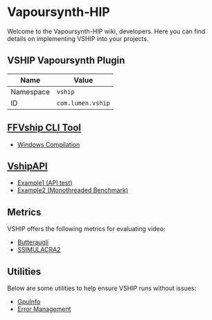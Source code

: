 # Vapoursynth-HIP

Welcome to the Vapoursynth-HIP wiki, developers. Here you can find details on implementing VSHIP into your projects.

## VSHIP Vapoursynth Plugin

Name | Value
--- | ---
Namespace | `vship`
ID | `com.lumen.vship`

## [FFVship CLI Tool](FFVship.md)

* [Windows Compilation](FFVship-Windows-Compilation.md)

## [VshipAPI](VshipAPI.md)

* [Example1 (API test)](../test/apitest.c)
* [Example2 (Monothreaded Benchmark)](../test/apibenchmark.cpp)

## Metrics

VSHIP offers the following metrics for evaluating video:

* [Butteraugli](BUTTERAUGLI.md)
* [SSIMULACRA2](SSIMULACRA2.md)

## Utilities

Below are some utilities to help ensure VSHIP runs without issues:

* [GpuInfo](GpuInfo.md)
* [Error Management](Vship-Error-Managment.md)

